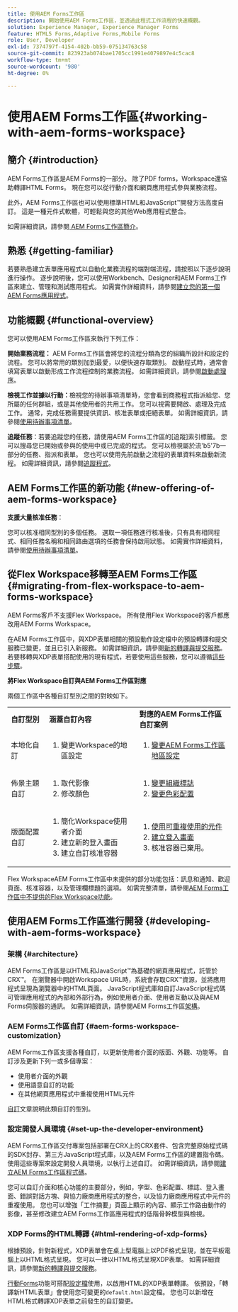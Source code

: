 ```yaml
---
title: 使用AEM Forms工作區
description: 開始使用AEM Forms工作區，並透過此程式工作流程的快速概觀。
solution: Experience Manager, Experience Manager Forms
feature: HTML5 Forms,Adaptive Forms,Mobile Forms
role: User, Developer
exl-id: 7374797f-4154-402b-bb59-075134763c58
source-git-commit: 823923ab074bae1705cc1991e4079897e4c5cac8
workflow-type: tm+mt
source-wordcount: '980'
ht-degree: 0%

---
```


# 使用AEM Forms工作區{#working-with-aem-forms-workspace}

## 簡介 {#introduction}

AEM Forms工作區是AEM Forms的一部分。 除了PDF forms，Workspace還協助轉譯HTML Forms。 現在您可以從行動介面和網頁應用程式參與業務流程。

此外，AEM Forms工作區也可以使用標準HTML和JavaScript™開發方法高度自訂。 這是一種元件式軟體，可輕鬆與您的其他Web應用程式整合。

如需詳細資訊，請參閱[ AEM Forms工作區簡介](/help/forms/using/introduction-html-workspace.md)。

## 熟悉 {#getting-familiar}

若要熟悉建立表單應用程式以自動化業務流程的端對端流程，請按照以下逐步說明進行操作。 逐步說明後，您可以使用Workbench、Designer和AEM Forms工作區來建立、管理和測試應用程式。 如需實作詳細資料，請參閱[建立您的第一個AEM Forms應用程式](https://help.adobe.com/en_US/livecycle/11.0/CreateFirstApp/index.html)。

## 功能概觀 {#functional-overview}

您可以使用AEM Forms工作區來執行下列工作：

**開始業務流程：** AEM Forms工作區會將您的流程分類為您的組織所設計和設定的流程。 您可以將常用的類別加到最愛，以便快速存取類別。 啟動程式時，通常會填寫表單以啟動形成工作流程控制的業務流程。 如需詳細資訊，請參閱[啟動處理序](/help/forms/using/starting-processes.md)。

**檢視工作並據以行動：**&#x200B;檢視您的待辦事項清單時，您會看到商務程式指派給您、您所屬的任何群組，或是其他使用者的共用工作。 您可以視需要開啟、處理及完成工作。 通常，完成任務需要提供資訊、核准表單或拒絕表單。 如需詳細資訊，請參閱[使用待辦事項清單](/help/forms/using/todo-lists.md)。

**追蹤任務**：若要追蹤您的任務，請使用AEM Forms工作區的[追蹤]索引標籤。 您可以搜尋您已開始或參與的使用中或已完成的程式。 您可以檢視屬於流&#39;b5&#39;7b一部分的任務、指派和表單。 您也可以使用先前啟動之流程的表單資料來啟動新流程。 如需詳細資訊，請參閱[追蹤程式](/help/forms/using/tracking-processes.md)。

## AEM Forms工作區的新功能 {#new-offering-of-aem-forms-workspace}

**支援大量核准任務**：

您可以核准相同型別的多個任務。 選取一項任務進行核准後，只有具有相同程式、相同任務名稱和相同路由選項的任務會保持啟用狀態。 如需實作詳細資料，請參閱[使用待辦事項清單](/help/forms/using/todo-lists.md)。

## 從Flex Workspace移轉至AEM Forms工作區 {#migrating-from-flex-workspace-to-aem-forms-workspace}

AEM Forms客戶不支援Flex Workspace。 所有使用Flex Workspace的客戶都應改用AEM Forms Workspace。

在AEM Forms工作區中，與XDP表單相關的預設動作設定檔中的預設轉譯和提交服務已變更，並且已引入新服務。 如需詳細資訊，請參閱[新的轉譯與提交服務](/help/forms/using/new-render-submit-service.md)。 若要移轉與XDP表單搭配使用的現有程式，若要使用這些服務，您可以遵循[這些步驟](new-render-submit-service.md)。

**將Flex Workspace自訂與AEM Forms工作區對應**

兩個工作區中各種自訂型別之間的對映如下。

<table>
 <tbody>
  <tr>
   <td><strong>自訂型別 </strong></td>
   <td><strong>涵蓋自訂內容 </strong></td>
   <td><strong>對應的AEM Forms工作區自訂案例</strong></td>
  </tr>
  <tr>
   <td>本地化自訂</td>
   <td>
    <ol>
     <li>變更Workspace的地區設定</li>
    </ol> </td>
   <td>
    <ol>
     <li><a href="/help/forms/using/changing-locale-user-interface.md">變更AEM Forms工作區地區設定</a></li>
    </ol> </td>
  </tr>
  <tr>
   <td>佈景主題自訂</td>
   <td>
    <ol>
     <li>取代影像</li>
     <li>修改顏色</li>
    </ol> </td>
   <td>
    <ol>
     <li><a href="/help/forms/using/changing-organization-logo-branding.md">變更組織標誌</a> </li>
     <li><a href="/help/forms/using/changing-color-scheme-interface.md">變更色彩配置</a></li>
    </ol> </td>
  </tr>
  <tr>
   <td>版面配置自訂</td>
   <td>
    <ol>
     <li>簡化Workspace使用者介面<br /> </li>
     <li>建立新的登入畫面</li>
     <li>建立自訂核准容器</li>
    </ol> </td>
   <td>
    <ol>
     <li><a href="/help/forms/using/description-reusable-components.md">使用可重複使用的元件</a></li>
     <li><a href="/help/forms/using/creating-new-login-screen.md">建立登入畫面</a></li>
     <li>核准容器已棄用。</li>
    </ol> </td>
  </tr>
 </tbody>
</table>

Flex WorkspaceAEM Forms工作區中未提供的部分功能包括：訊息和通知、歡迎頁面、核准容器，以及管理欄標題的選項。 如需完整清單，請參閱[AEM Forms工作區中不提供的Flex Workspace功能](/help/forms/using/features-flex-workspace-available-html.md)。

## 使用AEM Forms工作區進行開發 {#developing-with-aem-forms-workspace}

### 架構 {#architecture}

AEM Forms工作區是以HTML和JavaScript™為基礎的網頁應用程式，託管於CRX™。 在瀏覽器中開啟Workspace URL時，系統會存取CRX™資源，並將應用程式呈現為瀏覽器中的HTML頁面。 JavaScript程式庫和自訂JavaScript程式碼可管理應用程式的內部和外部行為，例如使用者介面、使用者互動以及與AEM Forms伺服器的通訊。 如需詳細資訊，請參閱AEM Forms工作區[架構](/help/forms/using/html-workspace-architecture.md)。

### AEM Forms工作區自訂 {#aem-forms-workspace-customization}

AEM Forms工作區支援各種自訂，以更新使用者介面的版面、外觀、功能等。 自訂涉及更新下列一或多個專案：

* 使用者介面的外觀
* 使用語意自訂的功能
* 在其他網頁應用程式中重複使用HTML元件

[自訂](introduction-customizing-html-workspace.md#types-of-customizations)文章說明此類自訂的型別。

### 設定開發人員環境 {#set-up-the-developer-environment}

AEM Forms工作區交付專案包括部署在CRX上的CRX套件、包含完整原始程式碼的SDK封存、第三方JavaScript程式庫，以及AEM Forms工作區的建置指令碼。 使用這些專案來設定開發人員環境，以執行上述自訂。 如需詳細資訊，請參閱[建立AEM Forms工作區程式碼](introduction-customizing-html-workspace.md#building-html-workspace-code)。

您可以自訂介面和核心功能的主要部分，例如，字型、色彩配置、標誌、登入畫面、錯誤對話方塊、與協力廠商應用程式的整合，以及協力廠商應用程式中元件的重複使用。 您也可以增強「工作摘要」頁面上顯示的內容、顯示工作路由動作的影像，甚至修改建立AEM Forms工作區應用程式的低階骨幹模型與檢視。

### XDP Forms的HTML轉譯 {#html-rendering-of-xdp-forms}

根據預設，針對新程式，XDP表單會在桌上型電腦上以PDF格式呈現，並在平板電腦上以HTML格式呈現。 您可以一律以HTML格式呈現XDP表單。 如需詳細資訊，請參閱[新的轉譯與提交服務](/help/forms/using/new-render-submit-service.md)。

[行動Forms](/help/forms/using/introduction.md)功能可搭配[設定檔](/help/forms/using/custom-profile.md)使用，以啟用HTML的XDP表單轉譯。 依預設，「轉譯新HTML表單」會使用您可變更的`default.html`設定檔。 您也可以新增在HTML格式轉譯XDP表單之前發生的自訂變更。
